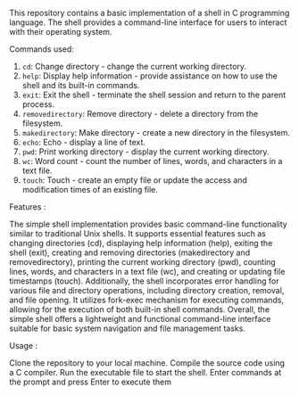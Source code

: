 This repository contains a basic implementation of a shell in C programming language. The shell provides a command-line interface for users to interact with their operating system.

Commands used:
1. `cd`: Change directory - change the current working directory.
2. `help`: Display help information - provide assistance on how to use the shell and its built-in commands.
3. `exit`: Exit the shell - terminate the shell session and return to the parent process.
4. `removedirectory`: Remove directory - delete a directory from the filesystem.
5. `makedirectory`: Make directory - create a new directory in the filesystem.
6. `echo`: Echo - display a line of text.
7. `pwd`: Print working directory - display the current working directory.
8. `wc`: Word count - count the number of lines, words, and characters in a text file.
9. `touch`: Touch - create an empty file or update the access and modification times of an existing file.

Features :

The simple shell implementation provides basic command-line functionality similar to traditional Unix shells. It supports essential features such as changing directories (cd), displaying help information (help), exiting the shell (exit), creating and removing directories (makedirectory and removedirectory), printing the current working directory (pwd), counting lines, words, and characters in a text file (wc), and creating or updating file timestamps (touch). Additionally, the shell incorporates error handling for various file and directory operations, including directory creation, removal, and file opening. It utilizes fork-exec mechanism for executing commands, allowing for the execution of both built-in shell commands. Overall, the simple shell offers a lightweight and functional command-line interface suitable for basic system navigation and file management tasks.

Usage :

Clone the repository to your local machine.
Compile the source code using a C compiler.
Run the executable file to start the shell.
Enter commands at the prompt and press Enter to execute them

